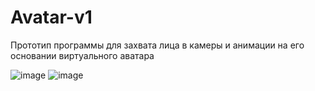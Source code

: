 # Avatar-v1

Прототип программы для захвата лица в камеры и анимации на его основании виртуального аватара

![image](https://user-images.githubusercontent.com/34033166/214846549-a003381a-3c91-4bf3-9432-1a044daa948a.png)
![image](https://user-images.githubusercontent.com/34033166/214846627-a12e27bc-d714-4e15-b87d-e22ec18bfd2f.png)


